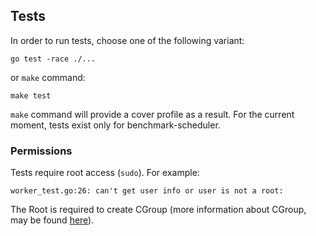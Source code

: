 ## Tests

In order to run tests, choose one of the following variant:
```shell
go test -race ./...
```
or `make` command:
```shell
make test
```
`make` command will provide a cover profile as a result.
For the current moment, tests exist only for benchmark-scheduler.

### Permissions

Tests require root access (`sudo`). 
For example:
```shell
worker_test.go:26: can't get user info or user is not a root:
```
The Root is required to create CGroup (more information about CGroup, may be found [here](./development.md)).
